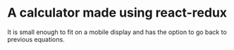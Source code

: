 # A calculator made using react-redux
It is small enough to fit on a mobile display and has the option to go back to previous equations.
